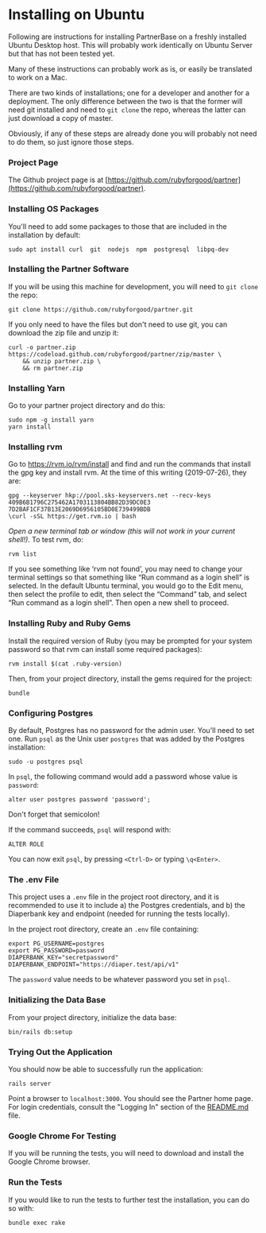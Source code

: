 # Installing on Ubuntu

Following are instructions for installing PartnerBase on a freshly installed Ubuntu Desktop host. This will probably work identically on Ubuntu Server but that has not been tested yet.

Many of these instructions can probably work as is, or easily be translated to work on a Mac.

There are two kinds of installations; one for a developer and another for a deployment. The only difference between the two is that the former will need git installed and need to `git clone` the repo, whereas the latter can just download a copy of master.

Obviously, if any of these steps are already done you will probably not need to do them, so just ignore those steps.


### Project Page

The Github project page is at [https://github.com/rubyforgood/partner](https://github.com/rubyforgood/partner).


### Installing OS Packages

You'll need to add some packages to those that are included in the installation by default:

`sudo apt install curl  git  nodejs  npm  postgresql  libpq-dev`


### Installing the Partner Software

If you will be using this machine for development, you will need to `git clone` the repo:

`git clone https://github.com/rubyforgood/partner.git`

If you only need to have the files but don't need to use git, you can download the zip file and unzip it:

```
curl -o partner.zip https://codeload.github.com/rubyforgood/partner/zip/master \
    && unzip partner.zip \
    && rm partner.zip
```


### Installing Yarn
 
Go to your partner project directory and do this:

```
sudo npm -g install yarn
yarn install
```


### Installing rvm

Go to https://rvm.io/rvm/install and find and run the commands that install the gpg key and install rvm. At the time of this writing (2019-07-26), they are:

```
gpg --keyserver hkp://pool.sks-keyservers.net --recv-keys 409B6B1796C275462A1703113804BB82D39DC0E3 7D2BAF1CF37B13E2069D6956105BD0E739499BDB
\curl -sSL https://get.rvm.io | bash
```

_Open a new terminal tab or window (this will not work in your current shell!)._ To test rvm, do:

`rvm list`

If you see something like ‘rvm not found’, you may need to change your terminal settings so that something like “Run command as a login shell” is selected. In the default Ubuntu terminal, you would go to the Edit menu, then select the profile to edit, then select the “Command” tab, and select “Run command as a login shell”. Then open a new shell to proceed.


### Installing Ruby and Ruby Gems

Install the required version of Ruby (you may be prompted for your system password so that rvm can install some required packages):

`rvm install $(cat .ruby-version)`

Then, from your project directory, install the gems required for the project:

`bundle`


### Configuring Postgres

By default, Postgres has no password for the admin user. You'll need to set one. Run `psql` as the Unix user `postgres` that was added by the Postgres installation:

`sudo -u postgres psql`

In `psql`, the following command would add a password whose value is `password`:

`alter user postgres password 'password';`

Don't forget that semicolon!

If the command succeeds, `psql` will respond with:

`ALTER ROLE`

You can now exit `psql`, by pressing `<Ctrl-D>` or typing `\q<Enter>`.


### The .env File

This project uses a `.env` file in the project root directory, and it is recommended to use it to include a) the Postgres credentials, and b) the Diaperbank key and endpoint (needed for running the tests locally).

In the project root directory, create an `.env` file containing:

```
export PG_USERNAME=postgres
export PG_PASSWORD=password
DIAPERBANK_KEY="secretpassword"
DIAPERBANK_ENDPOINT="https://diaper.test/api/v1"
```

The `password` value needs to be whatever password you set in `psql`.


### Initializing the Data Base

From your project directory, initialize the data base:

`bin/rails db:setup`


### Trying Out the Application

You should now be able to successfully run the application:

`rails server`

Point a browser to `localhost:3000`. You should see the Partner home page. For login credentials, consult the "Logging In" section of the [README.md](README.md) file.


### Google Chrome For Testing

If you will be running the tests, you will need to download and install the Google Chrome browser.


### Run the Tests

If you would like to run the tests to further test the installation, you can do so with:

`bundle exec rake`
